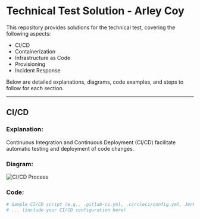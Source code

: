 # Technical Test Solution - Arley Coy

This repository provides solutions for the technical test, covering the following aspects:

- CI/CD
- Containerization
- Infrastructure as Code
- Provisioning
- Incident Response

Below are detailed explanations, diagrams, code examples, and steps to follow for each section.

---

## CI/CD

### Explanation:

Continuous Integration and Continuous Deployment (CI/CD) facilitate automatic testing and deployment of code changes.

### Diagram:

![CI/CD Process](path/to/cicd-diagram.png)

### Code:

```bash
# Sample CI/CD script (e.g., .gitlab-ci.yml, .circleci/config.yml, Jenkinsfile, etc.)
# ... (include your CI/CD configuration here)
```
